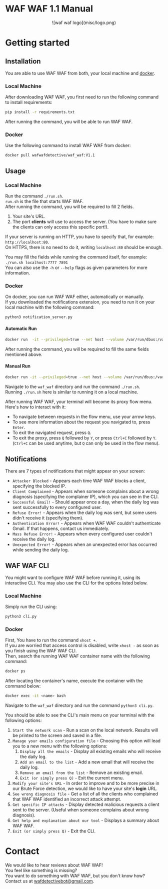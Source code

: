 # WAF WAF 1.1 Manual
<div align="center">
![waf waf logo](misc/logo.png)
</div>

# Getting started
## Installation
You are able to use WAF WAF from both, your local machine and [docker](https://docs.docker.com/).

### Local Machine
After downloading WAF WAF, you first need to run the following command to install requirements:
```bash
pip install -r requirements.txt
```
After running the command, you will be able to run WAF WAF.

### Docker
Use the following command to install WAF WAF from docker:
```bash
docker pull wafwafdetective/waf_waf:V1.1
```

## Usage
### Local Machine
Run the command `./run.sh`.<br>
`run.sh` is the file that starts WAF WAF.<br>
After running the command, you will be required to fill 2 fields.
1. Your site's URL.
1. The port **clients** will use to access the server. (You have to make sure the clients can only access this specific port!).

If your server is running on HTTP, you have to specify that, for example: `http://localhost:80`.<br>
On HTTPS, there is no need to do it, writing `localhost:80` should be enough.

You may fill the fields while running the command itself, for example:<br>
`./run.sh localhost:7777 7891`<br>
You can also use the `-h` or `--help` flags as given parameters for more information.

### Docker
On docker, you can run WAF WAF either, automatically or manually.<br>
If you downloaded the notifications extension, you need to run it on your local machine with the following command:
```bash
python3 notification_server.py
```

#### Automatic Run
```bash
docker run  -it --privileged=true --net host --volume /var/run/dbus:/var/run/dbus wafwafdetective/waf_waf:V1.1
```
After running the command, you will be required to fill the same fields mentioned above.

#### Manual Run
```bash
docker run -it --privileged=true --net host --volume /var/run/dbus:/var/run/dbus wafwafdetective/waf_waf:V1.1 bash
```
Navigate to the `waf_waf` directory and run the command `./run.sh`.<br>
Running `./run.sh` here is similar to running it on a local machine.

After running WAF WAF, your terminal will become its proxy flow menu.<br>
Here's how to interact with it:
- To navigate between requests in the flow menu, use your arrow keys.
- To see more information about the request you navigated to, press `Enter`.
- To exit the navigated request, press `Q`.
- To exit the proxy, press `Q` followed by `Y`, or press `Ctrl+C` followed by `Y`.<br>
  (`Ctrl+C` can be used anytime, but `Q` can only be used in the flow menu).
  
## Notifications
There are 7 types of notifications that might appear on your screen:
- `Attacker Blocked` - Appears each time WAF WAF blocks a client, specifying the blocked IP.
- `Client Complained` - Appears when someone complains about a wrong diagnosis (specifying the complainer IP), which you can see in the CLI.
- `Successful Email!` - Should appear once a day, when the daily log was sent successfully to every configured user.
- `Refuse Error!` - Appears when the daily log was sent, but some users didn't receive it (specifying them).
- `Authentication Error!` - Appears when WAF WAF couldn't authenticate Gmail. If that happens, contact us immediately.
- `Mass Refuse Error!` - Appears when every configured user couldn't receive the daily log.
- `Unexpected Error!` - Appears when an unexpected error has occurred while sending the daily log.

## WAF WAF CLI
You might want to configure WAF WAF before running it, using its interactive CLI. You may also use the CLI for the options listed below.<br>

### Local Machine
Simply run the CLI using:
```bash
python3 cli.py
```

### Docker
First, You have to run the command `xhost +`.<br>
If you are worried that access control is disabled, write `xhost -` as soon as you finish using the WAF WAF CLI.<br>
Then, search the running WAF WAF container name with the following command:
```bash
docker ps
```
After locating the container's name, execute the container with the command below:
```bash
docker exec -it <name> bash
```
Navigate to the `waf_waf` directory and run the command `python3 cli.py`.

You should be able to see the CLI's main menu on your terminal with the following options:
1. `Start the network scan` - Run a scan on the local network. Results will be printed to the screen and saved in a file.
1. `Manage your emails configuration file` - Choosing this option will lead you to a new menu with the following options:
   1. `Display all the emails` - Display all existing emails who will receive the daily log.
   1. `Add an email to the list` - Add a new email that will receive the daily log.
   1. `Remove an email from the list` - Remove an existing email.
   1. `Exit (or simply press Q)` - Exit the current menu.
1. `Modify your site's URL` - In order to improve and to be more precise in our Brute Force detection, we would like to have your site's **login** URL.
1. `See wrong diagnosis file` - Get a list of all the clients who complained that WAF WAF identified an incorrect attack attempt.
1. `Get specific IP attacks` - Display detected malicious requests a client sent to the server. (Useful when someone complains about wrong diagnosis).
1. `Get help and explanation about our tool` - Displays a summary about WAF WAF.
1. `Exit (or simply press Q)` - Exit the CLI.

# Contact
We would like to hear reviews about WAF WAF!<br>
You feel like something is missing?<br>
You want to do something with WAF WAF, but you don't know how?<br>
Contact us at [wafdetectivebot@gmail.com](mailto:wafdetectivebot@gmail.com).
